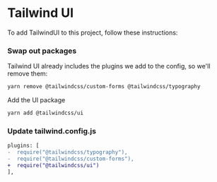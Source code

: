# Tailwind UI

To add TailwindUI to this project, follow these instructions:

### Swap out packages

Tailwind UI already includes the plugins we add to the config, so we'll remove them:

```sh
yarn remove @tailwindcss/custom-forms @tailwindcss/typography
```

Add the UI package

```sh
yarn add @tailwindcss/ui
```

### Update tailwind.config.js

```diff
plugins: [
-  require("@tailwindcss/typography"),
-  require("@tailwindcss/custom-forms"),
+  require("@tailwindcss/ui")
],
```
